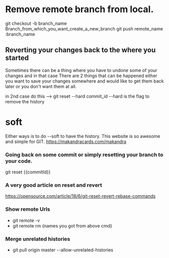 # Remove remote branch from local.
git checkout -b branch_name Branch_from_which_you_want_create_a_new_branch
git push remote_name :branch_name
## Reverting your changes back to the where you started
Sometimes there can be a thing where you have to undone some of your changes and in that case
There are 2 things that can be happened either you want to save your changes somewhere and would like to get them back later or
you don't want them at all.

in 2nd case do this --> git reset --hard commit_id
--hard is the flag to remove the history
# soft
Either ways is to do --soft to have the history.
This website is so awesome and simple for GIT.
https://makandracards.com/makandra

### Going back on some commit or simply resetting your branch to your code.
git reset {{commitId}} 

### A very good article on reset and revert
https://opensource.com/article/18/6/git-reset-revert-rebase-commands

### Show remote Urls
 - git remote -v
 - git remote rm {names you got from above cmd}
 
### Merge unrelated histories
- git pull origin master --allow-unrelated-histories
